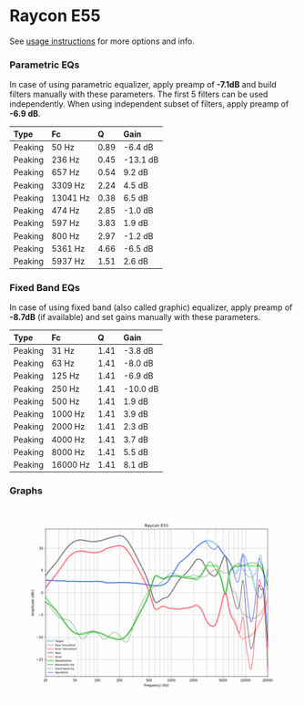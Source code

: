 # Raycon E55
See [usage instructions](https://github.com/jaakkopasanen/AutoEq#usage) for more options and info.

### Parametric EQs
In case of using parametric equalizer, apply preamp of **-7.1dB** and build filters manually
with these parameters. The first 5 filters can be used independently.
When using independent subset of filters, apply preamp of **-6.9 dB**.

| Type    | Fc       |    Q | Gain     |
|:--------|:---------|:-----|:---------|
| Peaking | 50 Hz    | 0.89 | -6.4 dB  |
| Peaking | 236 Hz   | 0.45 | -13.1 dB |
| Peaking | 657 Hz   | 0.54 | 9.2 dB   |
| Peaking | 3309 Hz  | 2.24 | 4.5 dB   |
| Peaking | 13041 Hz | 0.38 | 6.5 dB   |
| Peaking | 474 Hz   | 2.85 | -1.0 dB  |
| Peaking | 597 Hz   | 3.83 | 1.9 dB   |
| Peaking | 800 Hz   | 2.97 | -1.2 dB  |
| Peaking | 5361 Hz  | 4.66 | -6.5 dB  |
| Peaking | 5937 Hz  | 1.51 | 2.6 dB   |

### Fixed Band EQs
In case of using fixed band (also called graphic) equalizer, apply preamp of **-8.7dB**
(if available) and set gains manually with these parameters.

| Type    | Fc       |    Q | Gain     |
|:--------|:---------|:-----|:---------|
| Peaking | 31 Hz    | 1.41 | -3.8 dB  |
| Peaking | 63 Hz    | 1.41 | -8.0 dB  |
| Peaking | 125 Hz   | 1.41 | -6.9 dB  |
| Peaking | 250 Hz   | 1.41 | -10.0 dB |
| Peaking | 500 Hz   | 1.41 | 1.9 dB   |
| Peaking | 1000 Hz  | 1.41 | 3.9 dB   |
| Peaking | 2000 Hz  | 1.41 | 2.3 dB   |
| Peaking | 4000 Hz  | 1.41 | 3.7 dB   |
| Peaking | 8000 Hz  | 1.41 | 5.5 dB   |
| Peaking | 16000 Hz | 1.41 | 8.1 dB   |

### Graphs
![](./Raycon%20E55.png)
